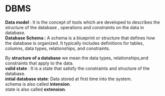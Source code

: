 # DBMS 
**Data model** : It is the concept of tools which are developed to describes the structure of the database , operations and constraints on the data in database.
<br>
**Database Schema :**
A schema is a blueprint or structure that defines how the database is organized. It typically includes definitions for tables, columns, data types, relationships, and constraints.
<br>

By **structure of a database** we mean the data types, relationships,and constraints that apply to the data.
<br>
**valid state** : It is a state that satisfy the constraints and structure of the database.
<br>
**intial database state**: Data stored at first time into the system.
<br>
schema is also called **intension**.
<br>
state is also called **extension**.
<br>

